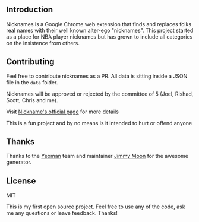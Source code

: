 ## Introduction

Nicknames is a Google Chrome web extension that finds and replaces folks real names with
their well known alter-ego "nicknames". This project started as a place for NBA player nicknames
but has grown to include all categories on the insistence from others.


## Contributing

Feel free to contribute nicknames as a PR. All data is sitting inside a JSON file
in the `data` folder.

Nicknames will be approved or rejected by the committee of 5 (Joel, Rishad, Scott, Chris and me).

Visit [Nickname's official page](http://abhiously.com/nicknames) for more details

This is a fun project and by no means is it intended to hurt or offend anyone

## Thanks

Thanks to the [Yeoman](https://yeoman.io) team and maintainer [Jimmy Moon](https://github.com/ragingwind)
for the awesome generator.

## License

MIT

This is my first open source project. Feel free to use any of the code, ask me any questions or leave
feedback. Thanks!
